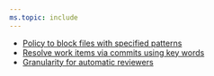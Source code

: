 ```yaml
---
ms.topic: include
---
```


- [Policy to block files with specified patterns](#policy-to-block-files-with-specified-patterns)
- [Resolve work items via commits using key words](#resolve-work-items-via-commits-using-key-words)
- [Granularity for automatic reviewers](#granularity-for-automatic-reviewers)